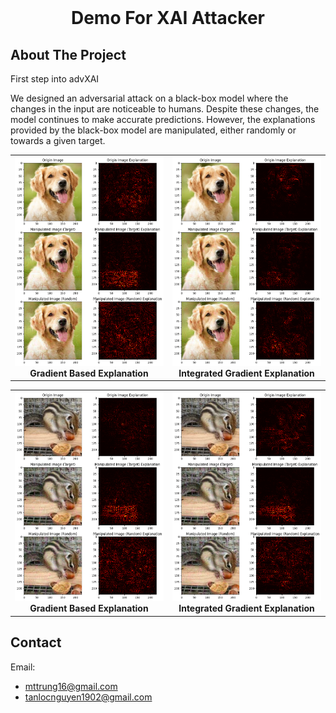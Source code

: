 
<!-- PROJECT LOGO -->
<br />
<div align="center">
  <h1 align="center">Demo For XAI Attacker</h1>
</div>


<!-- ABOUT THE PROJECT -->
## About The Project

First step into advXAI

We designed an adversarial attack on a black-box model where the changes in the input are noticeable to humans. Despite these changes, the model continues to make accurate predictions. However, the explanations provided by the black-box model are manipulated, either randomly or towards a given target.

<table align="center">
  <tr>
    <td align="center">
      <img src="resources/Dog_Gradient.png" alt="Image 1" width="300px" /><br />
      <b>Gradient Based Explanation</b>
    </td>
    <td align="center">
      <img src="resources/Dog_IG.png" alt="Image 2" width="300px" /><br />
      <b>Integrated Gradient Explanation</b>
    </td>
  </tr>
</table>

<table align="center">
  <tr>
    <td align="center">
      <img src="resources/Squirrel_Gradient.png" alt="Image 1" width="300px" /><br />
      <b>Gradient Based Explanation</b>
    </td>
    <td align="center">
      <img src="resources/Squirrel_IG.png" alt="Image 2" width="300px" /><br />
      <b>Integrated Gradient Explanation</b>
    </td>
  </tr>
</table>


<!-- CONTACT -->
## Contact

Email:
- mttrung16@gmail.com
- tanlocnguyen1902@gmail.com



